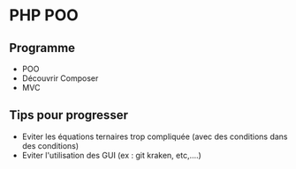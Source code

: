 # PHP POO 

## Programme

- POO
- Découvrir Composer
- MVC

## Tips pour progresser
- Eviter les équations ternaires trop compliquée (avec des conditions dans des conditions)
- Eviter l'utilisation des GUI (ex : git kraken, etc,....)